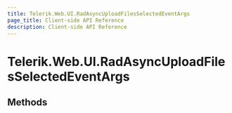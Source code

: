 ```yaml
---
title: Telerik.Web.UI.RadAsyncUploadFilesSelectedEventArgs
page_title: Client-side API Reference
description: Client-side API Reference
---
```


# Telerik.Web.UI.RadAsyncUploadFilesSelectedEventArgs

## Methods
